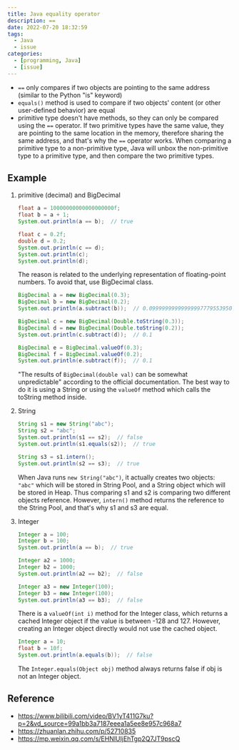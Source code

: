 ```yaml
---
title: Java equality operator
description: ==
date: 2022-07-20 18:32:59
tags:
  - Java
  - issue
categories:
  - [programming, Java]
  - [issue]
---
```


- `==` only compares if two objects are pointing to the same address (similar to the Python "is" keyword)
- `equals()` method is used to compare if two objects' content (or other user-defined behavior) are equal
- primitive type doesn't have methods, so they can only be compared using the `==` operator. If two primitive types have the same value, they are pointing to the same location in the memory, therefore sharing the same address, and that's why the `==` operator works. When comparing a primitive type to a non-primitive type, Java will unbox the non-primitive type to a primitive type, and then compare the two primitive types.

## Example

1. primitive (decimal) and BigDecimal

    ```java
    float a = 10000000000000000000f;
    float b = a + 1;
    System.out.println(a == b);  // true

    float c = 0.2f;
    double d = 0.2;
    System.out.println(c == d);
    System.out.println(c);
    System.out.println(d);
    ```

    The reason is related to the underlying representation of floating-point numbers. To avoid that, use BigDecimal class.

    ```java
    BigDecimal a = new BigDecimal(0.3);
    BigDecimal b = new BigDecimal(0.2);
    System.out.println(a.subtract(b));  // 0.099999999999999977795539507496869191527366638183593750

    BigDecimal c = new BigDecimal(Double.toString(0.3));
    BigDecimal d = new BigDecimal(Double.toString(0.2));
    System.out.println(c.subtract(d));  // 0.1

    BigDecimal e = BigDecimal.valueOf(0.3);
    BigDecimal f = BigDecimal.valueOf(0.2);
    System.out.println(e.subtract(f));  // 0.1
    ```

    "The results of `BigDecimal(double val)` can be somewhat unpredictable" according to the official documentation. The best way to do it is using a String or using the `valueOf` method which calls the toString method inside.

1. String

    ```java
    String s1 = new String("abc");
    String s2 = "abc";
    System.out.println(s1 == s2);  // false
    System.out.println(s1.equals(s2));  // true

    String s3 = s1.intern();
    System.out.println(s2 == s3);  // true
    ```

    When Java runs `new String("abc")`, it actually creates two objects: `"abc"` which will be stored in String Pool, and a String object which will be stored in Heap. Thus comparing s1 and s2 is comparing two different objects reference. However, `intern()` method returns the reference to the String Pool, and that's why s1 and s3 are equal.

1. Integer

    ```java
    Integer a = 100;
    Integer b = 100;
    System.out.println(a == b);  // true

    Integer a2 = 1000;
    Integer b2 = 1000;
    System.out.println(a2 == b2);  // false

    Integer a3 = new Integer(100);
    Integer b3 = new Integer(100);
    System.out.println(a3 == b3);  // false
    ```

    There is a `valueOf(int i)` method for the Integer class, which returns a cached Integer object if the value is between -128 and 127. However, creating an Integer object directly would not use the cached object.

    ```java
    Integer a = 10;
    float b = 10f;
    System.out.println(a.equals(b));  // false
    ```

    The `Integer.equals(Object obj)` method always returns false if obj is not an Integer object.

## Reference

- <https://www.bilibili.com/video/BV1yT411G7ku?p=2&vd_source=99a1bb3a7187eeea1a5ee8e957c968a7>
- <https://zhuanlan.zhihu.com/p/52710835>
- <https://mp.weixin.qq.com/s/EHNlUIjEhTgp2Q7JT9pscQ>
